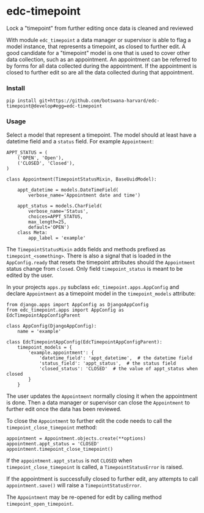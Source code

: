 # edc-timepoint

Lock a "timepoint" from further editing once data is cleaned and reviewed

With module `edc_timepoint` a data manager or supervisor is able to flag a model instance, that represents a timepoint, as closed to further edit. A good candidate for a "timepoint" model is one that is used to cover other data collection, such as an appointment. An appointment can be referred to by forms for all data collected during the appointment. If the appointment is closed to further edit so are all the data collected during that appointment. 


### Install

    pip install git+https://github.com/botswana-harvard/edc-timepoint@develop#egg=edc-timepoint
    
### Usage
    
Select a model that represent a timepoint. The model should at least have a datetime field and a `status` field. For example `Appointment`:

    APPT_STATUS = (
        ('OPEN', 'Open'),
        ('CLOSED', 'Closed'),
    )

    class Appointment(TimepointStatusMixin, BaseUuidModel):
    
        appt_datetime = models.DateTimeField(
            verbose_name='Appointment date and time')

        appt_status = models.CharField(
            verbose_name='Status',
            choices=APPT_STATUS,
            max_length=25,
            default='OPEN')
        class Meta:
            app_label = 'example'

The `TimepointStatusMixin` adds fields and methods prefixed as `timepoint_<something>`. There is also a signal that is loaded in the `AppConfig.ready` that resets the timepoint attributes should the `Appointment` status change from `closed`. Only field `timepoint_status` is meant to be edited by the user.

In your projects `apps.py` subclass `edc_timepoint.apps.AppConfig` and declare `Appointment` as a timepoint model in the `timepoint_models` attribute:

    from django.apps import AppConfig as DjangoAppConfig
    from edc_timepoint.apps import AppConfig as EdcTimepointAppConfigParent
    
    class AppConfig(DjangoAppConfig):
        name = 'example'
    
    class EdcTimepointAppConfig(EdcTimepointAppConfigParent):
        timepoint_models = {
            'example.appointment': {
                'datetime_field': 'appt_datetime',  # the datetime field
                'status_field': 'appt_status',  # the status field
                'closed_status': 'CLOSED'  # the value of appt_status when closed
            }
        }
        
The user updates the `Appointment` normally closing it when the appointment is done. Then a data manager or supervisor can close the `Appointment` to further edit once the data has been reviewed.

To close the `Appointment` to further edit the code needs to call the `timepoint_close_timepoint` method:

    appointment = Appointment.objects.create(**options)
    appointment.appt_status = 'CLOSED'
    appointment.timepoint_close_timepoint()
    
If the `appointment.appt_status` is not `CLOSED` when `timepoint_close_timepoint` is called, a `TimepointStatusError` is raised.
    
If the appointment is successfully closed to further edit, any attempts to call `appointment.save()` will raise a `TimepointStatusError`.

The `Appointment` may be re-opened for edit by calling method `timepoint_open_timepoint`.



